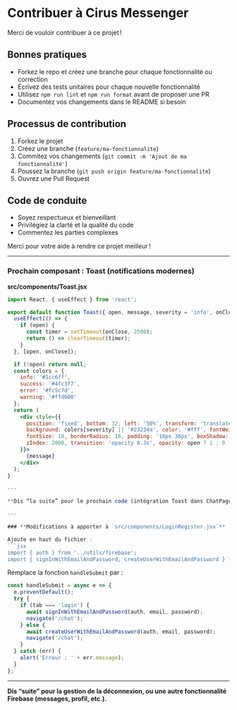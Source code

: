 # Contribuer à Cirus Messenger

Merci de vouloir contribuer à ce projet !

## Bonnes pratiques
- Forkez le repo et créez une branche pour chaque fonctionnalité ou correction
- Écrivez des tests unitaires pour chaque nouvelle fonctionnalité
- Utilisez `npm run lint` et `npm run format` avant de proposer une PR
- Documentez vos changements dans le README si besoin

## Processus de contribution
1. Forkez le projet
2. Créez une branche (`feature/ma-fonctionnalite`)
3. Commitez vos changements (`git commit -m 'Ajout de ma fonctionnalité'`)
4. Poussez la branche (`git push origin feature/ma-fonctionnalite`)
5. Ouvrez une Pull Request

## Code de conduite
- Soyez respectueux et bienveillant
- Privilégiez la clarté et la qualité du code
- Commentez les parties complexes

Merci pour votre aide à rendre ce projet meilleur ! 

---

### **Prochain composant : Toast (notifications modernes)**

**src/components/Toast.jsx**
```jsx
import React, { useEffect } from 'react';

export default function Toast({ open, message, severity = 'info', onClose }) {
  useEffect(() => {
    if (open) {
      const timer = setTimeout(onClose, 2500);
      return () => clearTimeout(timer);
    }
  }, [open, onClose]);

  if (!open) return null;
  const colors = {
    info: '#1cc6ff',
    success: '#4fc3f7',
    error: '#fc5c7d',
    warning: '#ffd600'
  };
  return (
    <div style={{
      position: 'fixed', bottom: 32, left: '50%', transform: 'translateX(-50%)',
      background: colors[severity] || '#23234a', color: '#fff', fontWeight: 700,
      fontSize: 18, borderRadius: 16, padding: '16px 36px', boxShadow: '0 4px 24px #0008',
      zIndex: 2000, transition: 'opacity 0.3s', opacity: open ? 1 : 0
    }}>
      {message}
    </div>
  );
}

---

**Dis “la suite” pour le prochain code (intégration Toast dans ChatPage, ou autre composant).** 

---

### **Modifications à apporter à `src/components/LoginRegister.jsx`**

Ajoute en haut du fichier :
```jsx
import { auth } from '../utils/firebase';
import { signInWithEmailAndPassword, createUserWithEmailAndPassword } from 'firebase/auth';
```

Remplace la fonction `handleSubmit` par :
```jsx
const handleSubmit = async e => {
  e.preventDefault();
  try {
    if (tab === 'login') {
      await signInWithEmailAndPassword(auth, email, password);
      navigate('/chat');
    } else {
      await createUserWithEmailAndPassword(auth, email, password);
      navigate('/chat');
    }
  } catch (err) {
    alert('Erreur : ' + err.message);
  }
};
```

---

**Dis “suite” pour la gestion de la déconnexion, ou une autre fonctionnalité Firebase (messages, profil, etc.).** 